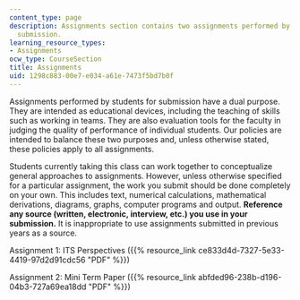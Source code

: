 ```yaml
---
content_type: page
description: Assignments section contains two assignments performed by students for
  submission.
learning_resource_types:
- Assignments
ocw_type: CourseSection
title: Assignments
uid: 1298c883-00e7-e034-a61e-7473f5bd7b0f
---
```


Assignments performed by students for submission have a dual purpose. They are intended as educational devices, including the teaching of skills such as working in teams. They are also evaluation tools for the faculty in judging the quality of performance of individual students. Our policies are intended to balance these two purposes and, unless otherwise stated, these policies apply to all assignments.

Students currently taking this class can work together to conceptualize general approaches to assignments. However, unless otherwise specified for a particular assignment, the work you submit should be done completely on your own. This includes text, numerical calculations, mathematical derivations, diagrams, graphs, computer programs and output. **Reference any source (written, electronic, interview, etc.) you use in your submission.** It is inappropriate to use assignments submitted in previous years as a source.

Assignment 1: ITS Perspectives ({{% resource_link ce833d4d-7327-5e33-4419-97d2d91cdc56 "PDF" %}})

Assignment 2: Mini Term Paper ({{% resource_link abfded96-238b-d196-04b3-727a69ea18dd "PDF" %}})